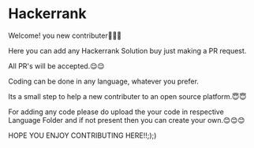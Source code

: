 # Hackerrank

Welcome! you new contributer🎉🎉🎉

Here you can add any Hackerrank Solution buy just making a PR request.

All PR's will be accepted.😌😌

Coding can be done in any language, whatever you prefer.

Its a small step to help a new contributer to an open source platform.😇😇

For adding any code please do upload the your code in respective Language Folder and if not present then you can create your own.😊😊😊

HOPE YOU ENJOY CONTRIBUTING HERE!!;);)
